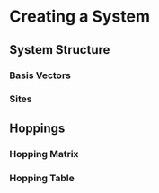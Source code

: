# Creating a System

## System Structure

### Basis Vectors

### Sites

## Hoppings

### Hopping Matrix

### Hopping Table